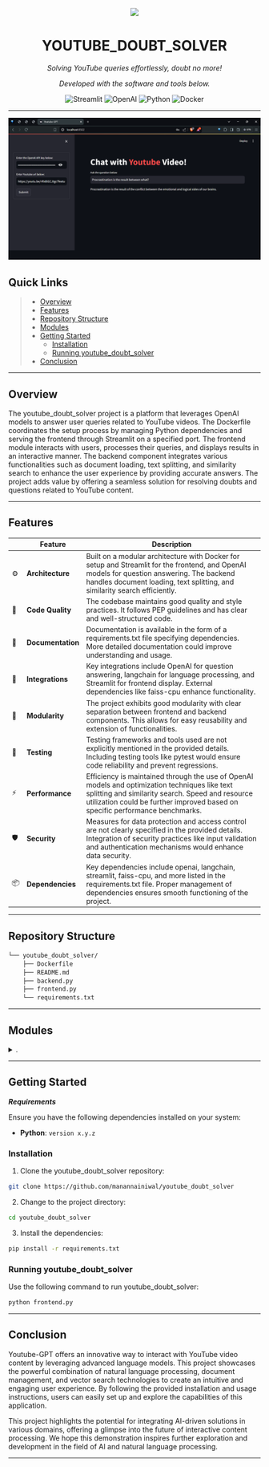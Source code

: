 <p align="center">
  <img src="https://cdn-icons-png.flaticon.com/512/6295/6295417.png" width="100" />
</p>
<p align="center">
    <h1 align="center">YOUTUBE_DOUBT_SOLVER</h1>
</p>
<p align="center">
    <em>Solving YouTube queries effortlessly, doubt no more!</em>

<p align="center">
		<em>Developed with the software and tools below.</em>
</p>
<p align="center">
	<img src="https://img.shields.io/badge/Streamlit-FF4B4B.svg?style=flat&logo=Streamlit&logoColor=white" alt="Streamlit">
	<img src="https://img.shields.io/badge/OpenAI-412991.svg?style=flat&logo=OpenAI&logoColor=white" alt="OpenAI">
	<img src="https://img.shields.io/badge/Python-3776AB.svg?style=flat&logo=Python&logoColor=white" alt="Python">
	<img src="https://img.shields.io/badge/Docker-2496ED.svg?style=flat&logo=Docker&logoColor=white" alt="Docker">
</p>
<hr>

![Screenshot of Youtube-GPT](ytdoubtsolver.png)

##  Quick Links

> - [ Overview](#-overview)
> - [ Features](#-features)
> - [ Repository Structure](#-repository-structure)
> - [ Modules](#-modules)
> - [ Getting Started](#-getting-started)
>   - [ Installation](#-installation)
>   - [ Running youtube_doubt_solver](#-running-youtube_doubt_solver)
> - [ Conclusion](#-conclusion)

---

##  Overview

The youtube_doubt_solver project is a platform that leverages OpenAI models to answer user queries related to YouTube videos. The Dockerfile coordinates the setup process by managing Python dependencies and serving the frontend through Streamlit on a specified port. The frontend module interacts with users, processes their queries, and displays results in an interactive manner. The backend component integrates various functionalities such as document loading, text splitting, and similarity search to enhance the user experience by providing accurate answers. The project adds value by offering a seamless solution for resolving doubts and questions related to YouTube content.

---

##  Features

|    |   Feature         | Description |
|----|-------------------|---------------------------------------------------------------|
| ⚙️  | **Architecture**  | Built on a modular architecture with Docker for setup and Streamlit for the frontend, and OpenAI models for question answering. The backend handles document loading, text splitting, and similarity search efficiently. |
| 🔩 | **Code Quality**  | The codebase maintains good quality and style practices. It follows PEP guidelines and has clear and well-structured code. |
| 📄 | **Documentation** | Documentation is available in the form of a requirements.txt file specifying dependencies. More detailed documentation could improve understanding and usage. |
| 🔌 | **Integrations**  | Key integrations include OpenAI for question answering, langchain for language processing, and Streamlit for frontend display. External dependencies like faiss-cpu enhance functionality. |
| 🧩 | **Modularity**    | The project exhibits good modularity with clear separation between frontend and backend components. This allows for easy reusability and extension of functionalities. |
| 🧪 | **Testing**       | Testing frameworks and tools used are not explicitly mentioned in the provided details. Including testing tools like pytest would ensure code reliability and prevent regressions. |
| ⚡️  | **Performance**   | Efficiency is maintained through the use of OpenAI models and optimization techniques like text splitting and similarity search. Speed and resource utilization could be further improved based on specific performance benchmarks. |
| 🛡️ | **Security**      | Measures for data protection and access control are not clearly specified in the provided details. Integration of security practices like input validation and authentication mechanisms would enhance data security. |
| 📦 | **Dependencies**  | Key dependencies include openai, langchain, streamlit, faiss-cpu, and more listed in the requirements.txt file. Proper management of dependencies ensures smooth functioning of the project. |


---

##  Repository Structure

```sh
└── youtube_doubt_solver/
    ├── Dockerfile
    ├── README.md
    ├── backend.py
    ├── frontend.py
    └── requirements.txt
```

---

##  Modules

<details closed><summary>.</summary>

| File                                                                                                   | Summary                                                                                                                                                                                                                                                         |
| ---                                                                                                    | ---                                                                                                                                                                                                                                                             |
| [Dockerfile](https://github.com/manannainiwal/youtube_doubt_solver/blob/master/Dockerfile)             | Summary:** Dockerfile orchestrates setup for a YouTube doubt-solving platform by handling Python dependencies, serving frontend via Streamlit on a specified port in the repository.                                                                            |
| [frontend.py](https://github.com/manannainiwal/youtube_doubt_solver/blob/master/frontend.py)           | The code in frontend.py orchestrates user interface interaction for the Youtube Doubt Solver project. It connects with the backend to process user queries and display results interactively.                                                                   |
| [backend.py](https://github.com/manannainiwal/youtube_doubt_solver/blob/master/backend.py)             | Role:** `backend.py` orchestrates OpenAI models for question answering on YouTube videos. Integrates document loading, text splitting, and similarity search functionalities for efficient processing. Enhances user experience by generating accurate answers. |
| [requirements.txt](https://github.com/manannainiwal/youtube_doubt_solver/blob/master/requirements.txt) | Code Summary:****File:** `requirements.txt`**Role:** Specifies dependencies for YouTube Doubt Solver **Features:** Includes openai, langchain, streamlit, faiss-cpu, and more.                                                                                  |

</details>

---

##  Getting Started

***Requirements***

Ensure you have the following dependencies installed on your system:

* **Python**: `version x.y.z`

###  Installation

1. Clone the youtube_doubt_solver repository:

```sh
git clone https://github.com/manannainiwal/youtube_doubt_solver
```

2. Change to the project directory:

```sh
cd youtube_doubt_solver
```

3. Install the dependencies:

```sh
pip install -r requirements.txt
```

###  Running youtube_doubt_solver

Use the following command to run youtube_doubt_solver:

```sh
python frontend.py
```

---


## Conclusion

Youtube-GPT offers an innovative way to interact with YouTube video content by leveraging advanced language models. This project showcases the powerful combination of natural language processing, document management, and vector search technologies to create an intuitive and engaging user experience. By following the provided installation and usage instructions, users can easily set up and explore the capabilities of this application.

This project highlights the potential for integrating AI-driven solutions in various domains, offering a glimpse into the future of interactive content processing. We hope this demonstration inspires further exploration and development in the field of AI and natural language processing.

---
